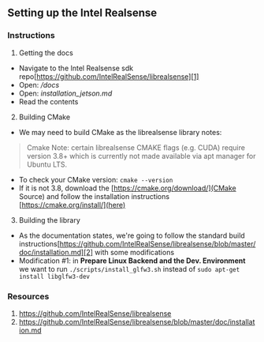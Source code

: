 ## Setting up the Intel Realsense






### Instructions
1. Getting the docs
  * Navigate to the Intel Realsense sdk repo[https://github.com/IntelRealSense/librealsense][1]
  * Open: */docs*
  * Open: *installation_jetson.md*
  * Read the contents

2. Building CMake
  * We may need to build CMake as the librealsense library notes:

  > Cmake Note: certain librealsense CMAKE flags (e.g. CUDA) require version 3.8+ which is currently not made available via apt manager for Ubuntu LTS.

  * To check your CMake version: `cmake --version`
  * If it is not 3.8, download the [https://cmake.org/download/](CMake Source) and follow the installation instructions [https://cmake.org/install/](here)

3. Building the library
  * As the documentation states, we're going to follow the standard build instructions[https://github.com/IntelRealSense/librealsense/blob/master/doc/installation.md][2] with some modifications
  * Modification #1: in **Prepare Linux Backend and the Dev. Environment** we want to run `./scripts/install_glfw3.sh` instead of `sudo apt-get install libglfw3-dev`






### Resources
1. https://github.com/IntelRealSense/librealsense
2. https://github.com/IntelRealSense/librealsense/blob/master/doc/installation.md
